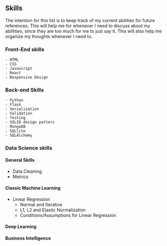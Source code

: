 ## Skills
The intention for this list is to keep track of my current abilities for future references. This will help me for whenever I need to discuss about my abillities, since they are too much for me to just say it. This will also help me organize my thoughts whenever I need to.

### Front-End skills
	- HTML
	- CSS
	- Javascript
	- React
	- Responsive Design
	
	
### Back-end Skills
	- Python
	- Flask
	- Serialization
	- Validation
	- Testing
	- SOLID design patters
	- MongoDB
	- SQLlite
	- SQLAlchemy
	
### Data Science skills
#### General Skills
- Data Cleaning
- Metrics
#### Classic Machine Learning
- Linear Regression
	- Normal and Iterative
	- L1, L2 and Elastic Normalization
	- Conditions/Assumptions for Linear Regression
#### Deep Learning

#### Business Intelligence	